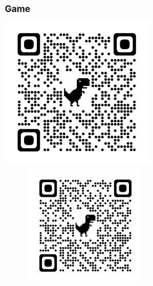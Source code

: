 # Game
![A test image](qrcode_chrome.png)

<p align="center">
  <img src="qrcode_chrome.png" width="350" title="hover text">
</p>
